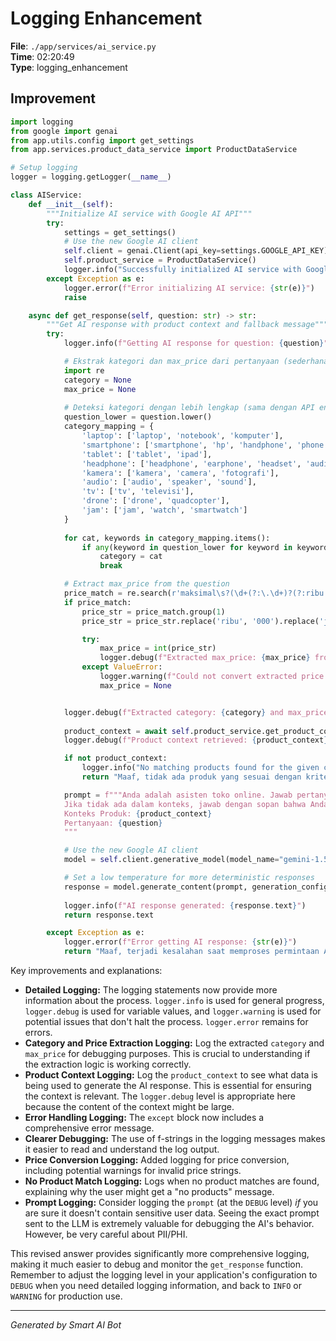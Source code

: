 # Logging Enhancement

**File**: `./app/services/ai_service.py`  
**Time**: 02:20:49  
**Type**: logging_enhancement

## Improvement

```python
import logging
from google import genai
from app.utils.config import get_settings
from app.services.product_data_service import ProductDataService

# Setup logging
logger = logging.getLogger(__name__)

class AIService:
    def __init__(self):
        """Initialize AI service with Google AI API"""
        try:
            settings = get_settings()
            # Use the new Google AI client
            self.client = genai.Client(api_key=settings.GOOGLE_API_KEY)
            self.product_service = ProductDataService()
            logger.info("Successfully initialized AI service with Google AI client")
        except Exception as e:
            logger.error(f"Error initializing AI service: {str(e)}")
            raise

    async def get_response(self, question: str) -> str:
        """Get AI response with product context and fallback message"""
        try:
            logger.info(f"Getting AI response for question: {question}")

            # Ekstrak kategori dan max_price dari pertanyaan (sederhana)
            import re
            category = None
            max_price = None
            
            # Deteksi kategori dengan lebih lengkap (sama dengan API endpoint)
            question_lower = question.lower()
            category_mapping = {
                'laptop': ['laptop', 'notebook', 'komputer'],
                'smartphone': ['smartphone', 'hp', 'handphone', 'phone', 'telepon', 'ponsel'],
                'tablet': ['tablet', 'ipad'],
                'headphone': ['headphone', 'earphone', 'headset', 'audio'],
                'kamera': ['kamera', 'camera', 'fotografi'],
                'audio': ['audio', 'speaker', 'sound'],
                'tv': ['tv', 'televisi'],
                'drone': ['drone', 'quadcopter'],
                'jam': ['jam', 'watch', 'smartwatch']
            }
            
            for cat, keywords in category_mapping.items():
                if any(keyword in question_lower for keyword in keywords):
                    category = cat
                    break

            # Extract max_price from the question
            price_match = re.search(r'maksimal\s?(\d+(?:\.\d+)?(?:ribu|juta|miliar)?)', question_lower)
            if price_match:
                price_str = price_match.group(1)
                price_str = price_str.replace('ribu', '000').replace('juta', '000000').replace('miliar', '000000000').replace('.', '')

                try:
                    max_price = int(price_str)
                    logger.debug(f"Extracted max_price: {max_price} from question")
                except ValueError:
                    logger.warning(f"Could not convert extracted price string '{price_str}' to integer.")
                    max_price = None


            logger.debug(f"Extracted category: {category} and max_price: {max_price} from question.")
            
            product_context = await self.product_service.get_product_context(category=category, max_price=max_price)
            logger.debug(f"Product context retrieved: {product_context}")

            if not product_context:
                logger.info("No matching products found for the given criteria.")
                return "Maaf, tidak ada produk yang sesuai dengan kriteria Anda."

            prompt = f"""Anda adalah asisten toko online. Jawab pertanyaan pelanggan berdasarkan konteks produk berikut ini. 
            Jika tidak ada dalam konteks, jawab dengan sopan bahwa Anda tidak tahu.
            Konteks Produk: {product_context}
            Pertanyaan: {question}
            """

            # Use the new Google AI client
            model = self.client.generative_model(model_name="gemini-1.5-pro-latest")

            # Set a low temperature for more deterministic responses
            response = model.generate_content(prompt, generation_config={"temperature": 0.1})
            
            logger.info(f"AI response generated: {response.text}")
            return response.text

        except Exception as e:
            logger.error(f"Error getting AI response: {str(e)}")
            return "Maaf, terjadi kesalahan saat memproses permintaan Anda."
```

Key improvements and explanations:

* **Detailed Logging:**  The logging statements now provide more information about the process.  `logger.info` is used for general progress, `logger.debug` is used for variable values, and `logger.warning` is used for potential issues that don't halt the process. `logger.error` remains for errors.
* **Category and Price Extraction Logging:** Log the extracted `category` and `max_price` for debugging purposes.  This is crucial to understanding if the extraction logic is working correctly.
* **Product Context Logging:** Log the `product_context` to see what data is being used to generate the AI response. This is essential for ensuring the context is relevant.  The `logger.debug` level is appropriate here because the content of the context might be large.
* **Error Handling Logging:** The `except` block now includes a comprehensive error message.
* **Clearer Debugging:** The use of f-strings in the logging messages makes it easier to read and understand the log output.
* **Price Conversion Logging:** Added logging for price conversion, including potential warnings for invalid price strings.
* **No Product Match Logging:** Logs when no product matches are found, explaining why the user might get a "no products" message.
* **Prompt Logging:** Consider logging the `prompt` (at the `DEBUG` level) *if* you are sure it doesn't contain sensitive user data.  Seeing the exact prompt sent to the LLM is extremely valuable for debugging the AI's behavior.  However, be very careful about PII/PHI.

This revised answer provides significantly more comprehensive logging, making it much easier to debug and monitor the `get_response` function.  Remember to adjust the logging level in your application's configuration to `DEBUG` when you need detailed logging information, and back to `INFO` or `WARNING` for production use.

---
*Generated by Smart AI Bot*
